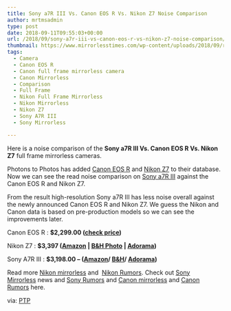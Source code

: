 ```yaml
---
title: Sony a7R III Vs. Canon EOS R Vs. Nikon Z7 Noise Comparison
author: mrtmsadmin
type: post
date: 2018-09-11T09:55:03+00:00
url: /2018/09/sony-a7r-iii-vs-canon-eos-r-vs-nikon-z7-noise-comparison/
thumbnail: https://www.mirrorlesstimes.com/wp-content/uploads/2018/09/read-noise-a7r-iii-vs-eos-r-vs-z7.jpg
tags:
  - Camera
  - Canon EOS R
  - Canon full frame mirrorless camera
  - Canon Mirrorless
  - Comparison
  - Full Frame
  - Nikon Full Frame Mirrorless
  - Nikon Mirrorless
  - Nikon Z7
  - Sony A7R III
  - Sony Mirrorless

---
```

Here is a noise comparison of the **Sony a7R III Vs. Canon EOS R Vs. Nikon Z7** full frame mirrorless cameras.

Photons to Photos has added <a href="https://www.mirrorlesstimes.com/tag/canon-eos-r/" target="_blank" rel="noopener">Canon EOS R</a> and [Nikon Z7][1] to their database. Now we can see the read noise comparison on <a href="https://www.mirrorlesstimes.com/tag/sony-a7r-iii/" target="_blank" rel="noopener">Sony a7R III</a> against the Canon EOS R and Nikon Z7.

From the result high-resolution Sony a7R III has less noise overall against the newly announced Canon EOS R and Nikon Z7. We guess the Nikon and Canon data is based on pre-production models so we can see the improvements later.  
<!--more-->

Canon EOS R : **$2,299.00 (<a href="https://www.bhphotovideo.com/c/product/1433710-REG/canon_eos_r_mirrorless_digital.html/BI/20175/KBID/14249/" target="_blank" rel="noopener">check price</a>)**

Nikon Z7 : **$3,397 (<a href="https://www.amazon.com/s/gp/search/ref=sr_nr_p_n_availability_1?fst=p90x%3A1&rh=n%3A172282%2Cn%3A502394%2Ck%3Anikon+z7%2Cp_n_availability%3A1248801011&keywords=nikon+z7&ie=UTF8&qid=1534991696&tag=daicamnew-20" target="_blank" rel="nofollow external noopener noreferrer" data-wpel-link="external" data-amzn-asin="1534991696">Amazon</a> | <a href="https://www.bhphotovideo.com/c/search?InitialSearch=yes&N=0&Ntt=Nikon+Z7&Top+Nav-Search=&sts=ma&BI=20175&KBID=14249" target="_blank" rel="nofollow external noopener noreferrer" data-wpel-link="external">B&H Photo</a> | <a href="https://adorama.evyy.net/c/63923/51926/1036?u=https%3A%2F%2Fwww.adorama.com%2Fl%2F%3Fsearchinfo%3DNikon%2BZ7" target="_blank" rel="nofollow external noopener noreferrer" data-wpel-link="external">Adorama</a>)**

Sony A7R III : **$3,198.00 – (<a href="https://aax-us-east.amazon-adsystem.com/x/c/QuxMpfsOAG4bJs1BIYR1-YMAAAFf1Fo0IgEAAAFKATET3iY/https://assoc-redirect.amazon.com/g/r/http://amzn.to/2AUniPD/ref=as_at?linkCode=w61&imprToken=loINgziut6vI9OjS6RWbNg&slotNum=0" target="_blank" rel="nofollow external noopener noreferrer" data-wpel-link="external">Amazon</a>/ <a href="https://www.bhphotovideo.com/c/product/1369441-REG/sony_ilce7rm2_b_alpha_a7r_iii_mirrorless.html/BI/20175/KBID/14249" target="_blank" rel="nofollow external noopener noreferrer" data-wpel-link="external">B&H</a>/ <a href="https://adorama.evyy.net/c/63923/51926/1036?u=https%3A%2F%2Fwww.adorama.com%2Fsearchsite%2Fdefault.aspx%3Fsearchinfo%3Dsony%2Ba7r%2Biii" target="_blank" rel="nofollow external noopener noreferrer" data-wpel-link="external">Adorama</a>)**

Read more [Nikon mirrorless][2] and  <a href="https://www.dailycameranews.com/tag/nikon-rumors/" target="_blank" rel="noopener">Nikon Rumors</a>. Check out <a href="https://www.mirrorlesstimes.com/tag/sony-mirrorless/" target="_blank" rel="noopener">Sony Mirrorless</a> news and <a href="https://www.dailycameranews.com/tag/sony-rumors/" target="_blank" rel="noopener">Sony Rumors</a> and [Canon mirrorless][3] and <a href="https://www.dailycameranews.com/tag/canon-rumors/" target="_blank" rel="noopener">Canon Rumors</a> here.

via: <a href="http://www.photonstophotos.net/Charts/RN_ADU.htm#Canon%20EOS%20R_14,Nikon%20Z%207_14(p),Sony%20ILCE-7RM3_14" target="_new" rel="nofollow" data-wpel-link="external">PTP</a>

 [1]: https://www.mirrorlesstimes.com/tag/nikon-z7/
 [2]: https://www.mirrorlesstimes.com/tag/nikon-mirrorless/
 [3]: https://www.mirrorlesstimes.com/tag/canon-mirrorless/